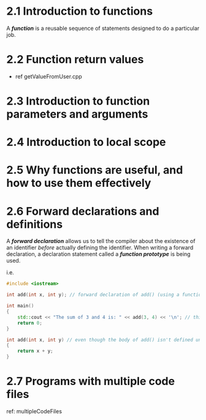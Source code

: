 # 2.1 Introduction to functions

A ***function*** is a reusable sequence of statements designed to do a particular job.

# 2.2 Function return values

- ref getValueFromUser.cpp

# 2.3 Introduction to function parameters and arguments

# 2.4 Introduction to local scope

# 2.5 Why functions are useful, and how to use them effectively

# 2.6 Forward declarations and definitions

A ***forward declaration*** allows us to tell the compiler about the existence of an identifier _before_ actually defining the identifier.
When writing a forward declaration, a declaration statement called a ***function prototype*** is being used.

i.e.
```C++
#include <iostream>

int add(int x, int y); // forward declaration of add() (using a function prototype)

int main()
{
    std::cout << "The sum of 3 and 4 is: " << add(3, 4) << '\n'; // this works because we forward declared add() above
    return 0;
}

int add(int x, int y) // even though the body of add() isn't defined until here
{
    return x + y;
}
```

# 2.7 Programs with multiple code files
ref: multipleCodeFiles
